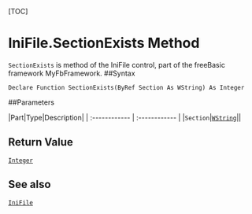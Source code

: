 [TOC]
# IniFile.SectionExists Method

`SectionExists` is method of the IniFile control, part of the freeBasic framework MyFbFramework.
##Syntax
```freeBasic
Declare Function SectionExists(ByRef Section As WString) As Integer
```

##Parameters

|Part|Type|Description|
| :------------ | :------------ |
|`Section`|[`WString`]("https://www.freebasic.net/wiki/KeyPgWString")||

## Return Value
[`Integer`]("https://www.freebasic.net/wiki/KeyPgInteger")
## See also
[`IniFile`](IniFile.md)
